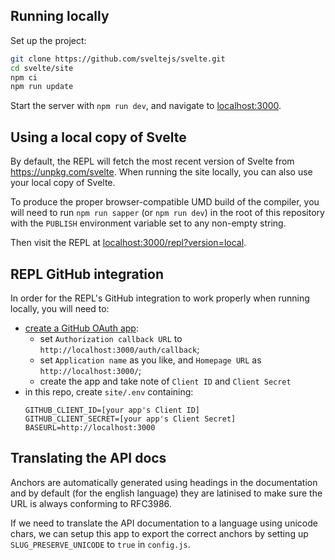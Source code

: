 ## Running locally

Set up the project:

```bash
git clone https://github.com/sveltejs/svelte.git
cd svelte/site
npm ci
npm run update
```

Start the server with `npm run dev`, and navigate to [localhost:3000](http://localhost:3000).

## Using a local copy of Svelte

By default, the REPL will fetch the most recent version of Svelte from https://unpkg.com/svelte. When running the site locally, you can also use your local copy of Svelte.

To produce the proper browser-compatible UMD build of the compiler, you will need to run `npm run sapper` (or `npm run dev`) in the root of this repository with the `PUBLISH` environment variable set to any non-empty string.

Then visit the REPL at [localhost:3000/repl?version=local](http://localhost:3000/repl?version=local).

## REPL GitHub integration

In order for the REPL's GitHub integration to work properly when running locally, you will need to:
- [create a GitHub OAuth app](https://github.com/settings/developers):
   - set `Authorization callback URL` to `http://localhost:3000/auth/callback`;
   - set `Application name` as you like, and `Homepage URL` as `http://localhost:3000/`;
   - create the app and take note of `Client ID` and `Client Secret`
- in this repo, create `site/.env` containing:
   ```
   GITHUB_CLIENT_ID=[your app's Client ID]
   GITHUB_CLIENT_SECRET=[your app's Client Secret]
   BASEURL=http://localhost:3000
   ```

## Translating the API docs

Anchors are automatically generated using headings in the documentation and by default (for the english language) they are latinised to make sure the URL is always conforming to RFC3986.

If we need to translate the API documentation to a language using unicode chars, we can setup this app to export the correct anchors by setting up `SLUG_PRESERVE_UNICODE` to `true` in `config.js`.
